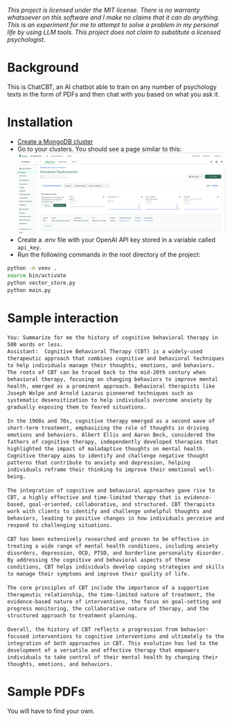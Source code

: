*This project is licensed under the MIT license. There is no warranty whatsoever on this software and I make no claims that it can do anything. This is an experiment for me to attempt to solve a problem in my personal life by using LLM tools. This project does not claim to substitute a licensed psychologist.*

# Background
This is ChatCBT, an AI chatbot able to train on any number of psychology texts in the form of PDFs and then chat with you based on what you ask it.

# Installation
* [Create a MongoDB cluster](https://www.mongodb.com/docs/atlas/tutorial/deploy-free-tier-cluster/)
* Go to your clusters. You should see a page similar to this:
![clusters_page.png](./clusters_page.png)
* Create a .env file with your OpenAI API key stored in a variable called `api_key`.
* Run the following commands in the root directory of the project:

```bash
python -m venv .
source bin/activate
python vector_store.py
python main.py
```

# Sample interaction
```
You: Summarize for me the history of cognitive behavioral therapy in 500 words or less.
Assistant:  Cognitive Behavioral Therapy (CBT) is a widely-used therapeutic approach that combines cognitive and behavioral techniques to help individuals manage their thoughts, emotions, and behaviors. The roots of CBT can be traced back to the mid-20th century when behavioral therapy, focusing on changing behaviors to improve mental health, emerged as a prominent approach. Behavioral therapists like Joseph Wolpe and Arnold Lazarus pioneered techniques such as systematic desensitization to help individuals overcome anxiety by gradually exposing them to feared situations.

In the 1960s and 70s, cognitive therapy emerged as a second wave of short-term treatment, emphasizing the role of thoughts in driving emotions and behaviors. Albert Ellis and Aaron Beck, considered the fathers of cognitive therapy, independently developed therapies that highlighted the impact of maladaptive thoughts on mental health. Cognitive therapy aims to identify and challenge negative thought patterns that contribute to anxiety and depression, helping individuals reframe their thinking to improve their emotional well-being.

The integration of cognitive and behavioral approaches gave rise to CBT, a highly effective and time-limited therapy that is evidence-based, goal-oriented, collaborative, and structured. CBT therapists work with clients to identify and challenge unhelpful thoughts and behaviors, leading to positive changes in how individuals perceive and respond to challenging situations.

CBT has been extensively researched and proven to be effective in treating a wide range of mental health conditions, including anxiety disorders, depression, OCD, PTSD, and borderline personality disorder. By addressing the cognitive and behavioral aspects of these conditions, CBT helps individuals develop coping strategies and skills to manage their symptoms and improve their quality of life.

The core principles of CBT include the importance of a supportive therapeutic relationship, the time-limited nature of treatment, the evidence-based nature of interventions, the focus on goal-setting and progress monitoring, the collaborative nature of therapy, and the structured approach to treatment planning.

Overall, the history of CBT reflects a progression from behavior-focused interventions to cognitive interventions and ultimately to the integration of both approaches in CBT. This evolution has led to the development of a versatile and effective therapy that empowers individuals to take control of their mental health by changing their thoughts, emotions, and behaviors.
```

# Sample PDFs
You will have to find your own.
